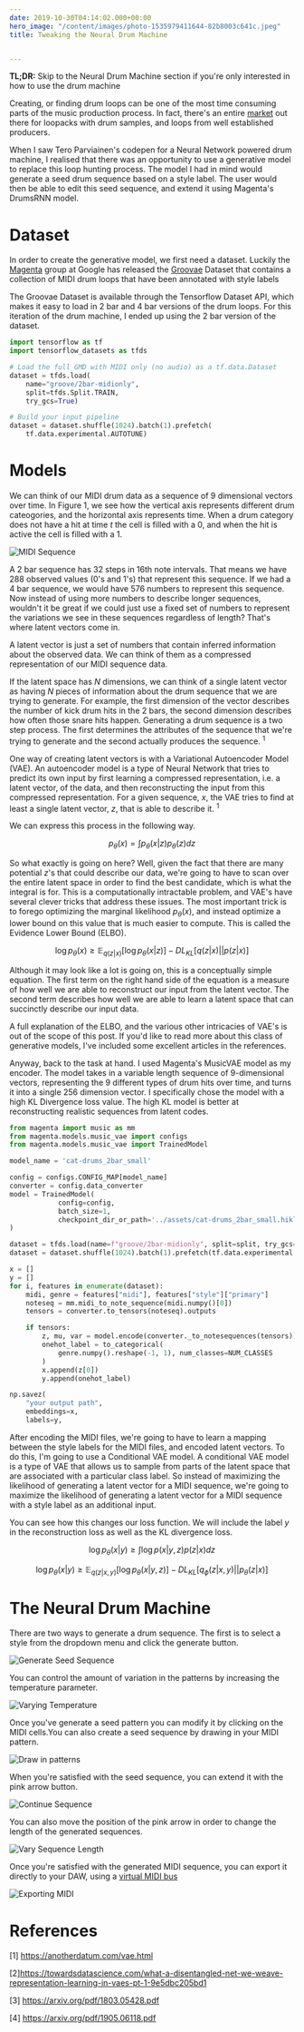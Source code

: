 ```yaml
---
date: 2019-10-30T04:14:02.000+00:00
hero_image: "/content/images/photo-1535979411644-82b8003c641c.jpeg"
title: Tweaking the Neural Drum Machine


---
```

**TL;DR:** Skip to the Neural Drum Machine section if you're only interested in how to use the drum machine

Creating, or finding drum loops can be one of the most time consuming parts of the music production process. In fact, there's an entire [market](https://www.complex.com/pigeons-and-planes/2017/09/producers-supplementing-income-selling-drum-kits) out there for loopacks with drum samples, and loops from well established producers.  

When I saw Tero Parviainen's codepen for a Neural Network powered drum machine, I realised that there was an opportunity to use a generative model to replace this loop hunting process. The model I had in mind would generate a seed drum sequence based on a style label. The user would then be able to edit this seed sequence, and extend it using Magenta's DrumsRNN model.


# Dataset 

In order to create the generative model, we first need a dataset. Luckily the [Magenta](https://magenta.tensorflow.org/) group at Google has released the [Groovae](https://magenta.tensorflow.org/datasets/groove) Dataset that contains a collection of MIDI drum loops that have been annotated with style labels

The Groovae Dataset is available through the Tensorflow Dataset API, which makes it easy to load in 2 bar and 4 bar versions of the drum loops. For this iteration of the drum machine, I ended up using the 2 bar version of the dataset. 

```python
import tensorflow as tf
import tensorflow_datasets as tfds

# Load the full GMD with MIDI only (no audio) as a tf.data.Dataset
dataset = tfds.load(
    name="groove/2bar-midionly",
    split=tfds.Split.TRAIN,
    try_gcs=True)

# Build your input pipeline
dataset = dataset.shuffle(1024).batch(1).prefetch(
    tf.data.experimental.AUTOTUNE)
```

# Models 

We can think of our MIDI drum data as a sequence of 9 dimensional vectors over time. In Figure 1, we see how the vertical axis represents different drum cateogories, and the horizontal axis represents time. When a drum category does not have a hit at time *t* the cell is filled with a 0, and when the hit is active the cell is filled with a 1.

![MIDI Sequence](./neural-drum-machine-MIDI-Sequence-1.jpg)

A 2 bar sequence has 32 steps in 16th note intervals. That means we have 288 observed values (0's and 1's) that represent this sequence. If we had a 4 bar sequence, we would have 576 numbers to represent this sequence. Now instead of using more numbers to describe longer sequences, wouldn't it be great if we could just use a fixed set of numbers to represent the variations we see in these sequences regardless of length? That's where latent vectors come in. 

A latent vector is just a set of numbers that contain inferred information about the observed data. We can think of them as a compressed representation of our MIDI sequence data. 

If the latent space has $N$ dimensions, we can think of a single latent vector as having $N$ pieces of information about the drum sequence that we are trying to generate. For example, the first dimension of the vector describes the number of kick drum hits in the 2 bars, the second dimension describes how often those snare hits happen. Generating a drum sequence is a two step process. The first determines the attributes of the sequence that we're trying to generate and the second actually produces the sequence. <sup>1</sup> 

One way of creating latent vectors is with a Variational Autoencoder Model (VAE). An autoencoder model is a type of Neural Network that tries to predict its own input by first learning a compressed representation, i.e. a latent vector, of the data, and then reconstructing the input from this compressed representation. For a given sequence, $x$, the VAE tries to find at least a single latent vector, $z$, that is able to describe it. <sup>1</sup>        

We can express this process in the following way.  

$$
p_{\theta}(x) = \int p_{\theta}(x|z)p_{\theta}(z)dz
$$

So what exactly is going on here? Well, given the fact that there are many potential $z$'s that could describe our data, we're going to have to scan over the entire latent space in order to find the best candidate, which is what the integral is for. This is a computationally intractable problem, and VAE's have several clever tricks that address these issues. The most important trick is to forego optimizing the marginal likelihood $p_{\theta}(x)$, and instead optimize a lower bound on this value that is much easier to compute. This is called the Evidence Lower Bound (ELBO). 

$$
\log p_{\theta}(x) \geq \mathop{\mathbb{E}}_{q(z|x)}[\log p_{\theta}(x|z)] - DL_{KL}[q(z|x)||p(z|x)]
$$

Although it may look like a lot is going on, this is a conceptually simple equation. The first term on the right hand side of the equation is a measure of how well we are able to reconstruct our input from the latent vector. The second term describes how well we are able to learn a latent space that can succinctly describe our input data. 

A full explanation of the ELBO, and the various other intricacies of VAE's is out of the scope of this post. If you'd like to read more about this class of generative models, I've included some excellent articles in the references.    

Anyway, back to the task at hand. I used Magenta's MusicVAE model as my encoder. The model takes in a variable length sequence of 9-dimensional vectors, representing the 9 different types of drum hits over time, and turns it into a single 256 dimension vector. I specifically chose the model with a high KL Divergence loss value. The high KL model is better at reconstructing realistic sequences from latent codes.   

```python
from magenta import music as mm
from magenta.models.music_vae import configs
from magenta.models.music_vae import TrainedModel

model_name = 'cat-drums_2bar_small'

config = configs.CONFIG_MAP[model_name]
converter = config.data_converter
model = TrainedModel(
            config=config,
            batch_size=1,
            checkpoint_dir_or_path='../assets/cat-drums_2bar_small.hikl.tar'
)

dataset = tfds.load(name=f"groove/2bar-midionly", split=split, try_gcs=True)
dataset = dataset.shuffle(1024).batch(1).prefetch(tf.data.experimental.AUTOTUNE)

x = []
y = []
for i, features in enumerate(dataset):
    midi, genre = features["midi"], features["style"]["primary"]
    noteseq = mm.midi_to_note_sequence(midi.numpy()[0])
    tensors = converter.to_tensors(noteseq).outputs

    if tensors:
        z, mu, var = model.encode(converter._to_notesequences(tensors))
        onehot_label = to_categorical(
            genre.numpy().reshape(-1, 1), num_classes=NUM_CLASSES
        )
        x.append(z[0])
        y.append(onehot_label)

np.savez(
    "your output path",
    embeddings=x,
    labels=y,

```
After encoding the MIDI files, we're going to have to learn a mapping between the style labels for the MIDI files, and encoded latent vectors. To do this, I'm going to use a Conditional VAE model. A conditional VAE model is a type of VAE that allows us to sample from parts of the latent space that are associated with a particular class label. So instead of maximizing the likelihood of generating a latent vector for a MIDI sequence, we're going to maximize the likelihood of generating a latent vector for a MIDI sequence with a style label as an additional input. 

You can see how this changes our loss function. We will include the label $y$ in 
the reconstruction loss as well as the KL divergence loss. 

$$
\log p_{\theta}(x|y) \geq \int \log p(x|y,z)p(z|x)dz
$$

$$
\log p_{\theta}(x|y) \geq \mathop{\mathbb{E}}_{q(z|x,y)}[\log p_{\theta}(x|y,z)] - DL_{KL}[q_{\phi}(z|x,y)||p_{\theta}(z|x)]
$$

# The Neural Drum Machine

There are two ways to generate a drum sequence. The first is to select a style from the dropdown menu and click the generate button. 

![Generate Seed Sequence](https://media.giphy.com/media/SAUaG91RcViadtd7F3/giphy.gif)

You can control the amount of variation in the patterns by increasing the temperature parameter. 

![Varying Temperature](https://media.giphy.com/media/W2uhqyAkkgCzkR44uz/giphy.gif)

Once you've generate a seed pattern you can modify it by clicking on the MIDI cells.You can also create a seed sequence by drawing in your MIDI pattern. 

![Draw in patterns](https://media.giphy.com/media/h2NlupnuYtpPEqaMSr/giphy.gif)

When you're satisfied with the seed sequence, you can extend it with the pink arrow button. 

![Continue Sequence](https://media.giphy.com/media/LOVUQkIUubIpEv5gYW/giphy.gif)

You can also move the position of the pink arrow in order to change the length of the generated sequences. 

![Vary Sequence Length](https://media.giphy.com/media/RNQYjP3ECbJvzUuCXN/giphy.gif)

Once you're satisfied with the generated MIDI sequence, you can export it directly to your DAW, using a [virtual MIDI bus](https://help.ableton.com/hc/en-us/articles/209774225-How-to-setup-a-virtual-MIDI-bus)

![Exporting MIDI](https://media.giphy.com/media/RhGCy9AcBv8zbPyVwU/giphy.gif)

# References

[1] https://anotherdatum.com/vae.html

[2]https://towardsdatascience.com/what-a-disentangled-net-we-weave-representation-learning-in-vaes-pt-1-9e5dbc205bd1

[3] https://arxiv.org/pdf/1803.05428.pdf

[4] https://arxiv.org/pdf/1905.06118.pdf